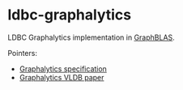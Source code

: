 # ldbc-graphalytics

LDBC Graphalytics implementation in [GraphBLAS](http://graphblas.org/).

Pointers:
* [Graphalytics specification](http://ldbc.github.io/ldbc_graphalytics_docs/graphalytics_spec.pdf)
* [Graphalytics VLDB paper](http://www.vldb.org/pvldb/vol9/p1317-iosup.pdf)
